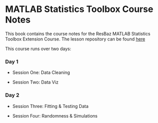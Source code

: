 # MATLAB Statistics Toolbox Course Notes

This book contains the course notes for the ResBaz MATLAB Statistics Toolbox Extension Course. 
The lesson repository can be found [here](https://github.com/resbaz/MATLAB-StatisticsToolbox)

This course runs over two days:

### Day 1

* Session One: Data Cleaning

* Session Two: Data Viz


### Day 2


* Session Three: Fitting & Testing Data

* Session Four: Randomness & Simulations
